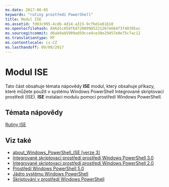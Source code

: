 ```yaml
---
ms.date: 2017-06-05
keywords: "rutiny prostředí PowerShell"
title: Modul ISE
ms.assetid: fd03c995-4cdb-4d14-a315-9cfbd1e81b10
ms.openlocfilehash: 846d1c858f6d72009985221267e664f3f40395ac
ms.sourcegitcommit: d6ab9ab5909ed59cce4ce30e29457e0e75c7ac12
ms.translationtype: MT
ms.contentlocale: cs-CZ
ms.lasthandoff: 09/08/2017
---
```

# <a name="ise-module"></a>Modul ISE
Tato část obsahuje témata nápovědy **ISE** modul, který obsahuje příkazy, které můžete použít v systému Windows PowerShell Integrované skriptovací prostředí (ISE). **ISE** instalaci modulu pomocí prostředí Windows PowerShell.

## <a name="help-topics"></a>Témata nápovědy
[Rutiny ISE](http://go.microsoft.com/fwlink/?LinkID=254686)

## <a name="see-also"></a>Viz také
- [about_Windows_PowerShell_ISE [verze 3]](https://technet.microsoft.com/en-us/library/dfa54d47-60c6-4fff-8197-c747e8d411bb)
- [Integrované skriptovací prostředí prostředí Windows PowerShell 3.0](http://go.microsoft.com/fwlink/?LinkId=254681)
- [Integrované skriptovací prostředí prostředí Windows PowerShell 2.0](http://go.microsoft.com/fwlink/?LinkID=238569)
- [Prostředí Windows PowerShell 5.0](../../whats-new/What-s-New-in-Windows-PowerShell-50.md)
- [Jádro systému Windows PowerShell](https://technet.microsoft.com/en-us/library/4b75f1e4-f327-48f3-92ab-bf5435094d41)
- [Skriptování v prostředí Windows PowerShell](../../getting-started/fundamental/Scripting-with-Windows-PowerShell.md)

